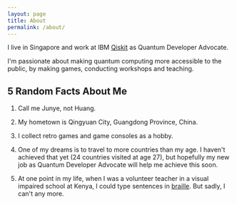```yaml
---
layout: page
title: About
permalink: /about/
---
```


I live in Singapore and work at IBM [Qiskit](https://qiskit.org/) as Quantum Developer Advocate.

I'm passionate about making quantum computing more accessible to the public, by making games, conducting workshops and teaching.

## 5 Random Facts About Me

1. Call me Junye, not Huang.

1. My hometown is Qingyuan City, Guangdong Province, China.

1. I collect retro games and game consoles as a hobby.

1. One of my dreams is to travel to more countries than my age. I haven't achieved that yet (24 countries visited at age 27), but hopefully my new job as Quantum Developer Advocate will help me achieve this soon.

1. At one point in my life, when I was a volunteer teacher in a visual impaired school at Kenya, I could type sentences in [braille](https://en.wikipedia.org/wiki/Braille). But sadly, I can't any more.
